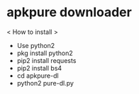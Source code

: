 # apkpure downloader

< How to install >

- Use python2
- pkg install python2
- pip2 install requests
- pip2 install bs4
- cd apkpure-dl
- python2 pure-dl.py

